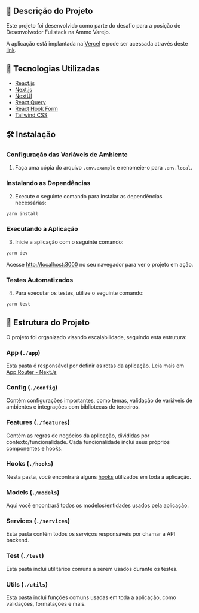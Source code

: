 ## 📝 Descrição do Projeto

Este projeto foi desenvolvido como parte do desafio para a posição de Desenvolvedor Fullstack na Ammo Varejo.

A aplicação está implantada na [Vercel](https://vercel.com/) e pode ser acessada através deste [link](https://).

## 🚀 Tecnologias Utilizadas

- [React.js](https://react.dev/)
- [Next.js](https://nextjs.org/)
- [NextUI](https://nextui.org/)
- [React Query](https://tanstack.com/query/latest/)
- [React Hook Form](https://www.react-hook-form.com/)
- [Tailwind CSS](https://tailwindcss.com/)

## 🛠️ Instalação

### Configuração das Variáveis de Ambiente

1. Faça uma cópia do arquivo `.env.example` e renomeie-o para `.env.local`.

### Instalando as Dependências

2. Execute o seguinte comando para instalar as dependências necessárias:

```bash
yarn install
```

### Executando a Aplicação

3. Inicie a aplicação com o seguinte comando:

```bash
yarn dev
```

Acesse [http://localhost:3000](http://localhost:3000) no seu navegador para ver o projeto em ação.

### Testes Automatizados

4. Para executar os testes, utilize o seguinte comando:

```bash
yarn test
```

## 🧱 Estrutura do Projeto

O projeto foi organizado visando escalabilidade, seguindo esta estrutura:

### **App** (`./app`)

Esta pasta é responsável por definir as rotas da aplicação. Leia mais em [App Router - NextJs](https://nextjs.org/docs/app)

### **Config** (`./config`)

Contém configurações importantes, como temas, validação de variáveis de ambientes e integrações com bibliotecas de terceiros.

### **Features** (`./features`)

Contém as regras de negócios da aplicação, divididas por contexto/funcionalidade. Cada funcionalidade inclui seus próprios componentes e hooks.

### **Hooks** (`./hooks`)

Nesta pasta, você encontrará alguns [hooks](https://react.dev/reference/react) utilizados em toda a aplicação.

### **Models** (`./models`)

Aqui você encontrará todos os modelos/entidades usados pela aplicação.

### **Services** (`./services`)

Esta pasta contém todos os serviços responsáveis por chamar a API backend.

### **Test** (`./test`)

Esta pasta inclui utilitários comuns a serem usados durante os testes.

### **Utils** (`./utils`)

Esta pasta inclui funções comuns usadas em toda a aplicação, como validações, formatações e mais.
